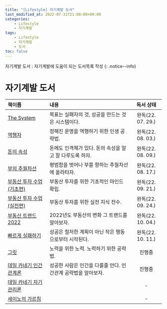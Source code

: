 ```yaml
---
title: "[Lifestyle] 자기계발 도서"
last_modified_at: 2022-07-31T21:00:00+09:00
categories:
    - Lifestyle
    - 자기계발
tags:
    - Lifestyle
    - 자기계발
    - 도서
toc: false
---
```


자기계발 도서 : 자기계발에 도움이 되는 도서목록 작성
{: .notice--info}

# 자기계발 도서

| 책이름                                                            | 내용                                  |      독서 상태      |
|:---------------------------------------------------------------|:------------------------------------|:---------------:|
| [The System](http://www.yes24.com/Product/Goods/91159620)      | 목표는 실패자의 것, 성공을 만드는 것은 시스템이다.       | 완독(22. 07. 29.) |
| [역행자](http://www.yes24.com/Product/Goods/109705390)            | 정해진 운명을 역행하기 위한 인생 공략법.             | 완독(22. 08. 03.) | 
| [돈의 속성](http://www.yes24.com/Product/Goods/90428162)           | 돈에도 인격체가 있다. 돈의 속성을 알고 잘 다루도록 하자.   | 완독(22. 08. 09.) |
| [부의 추월차선](http://www.yes24.com/Product/Goods/9440838)          | 평범함을 벗어나 부를 향하는 추월차선에 올라타자.         | 완독(22. 08. 17.) |
| [부동산 투자 수업(기초편)](http://www.yes24.com/Product/Goods/108408918) | 부동산 투자를 위한 기초적인 마인드 확립.             | 완독(22. 09. 21.) |
| [부동산 투자 수업(실전편)](http://www.yes24.com/Product/Goods/108408935) | 부동산 투자를 위한 실전 지식 전수.                | 완독(22. 09. 24.) |
| [부동산 트랜드 2022](http://www.yes24.com/Product/Goods/104430038)   | 2022년도 부동산의 변화 그 트랜드를 알아보자.         | 완독(22. 10. 04.) |
| [빠르게 실패하기](http://www.yes24.com/Product/Goods/112343840)       | 성공은 철저한 계획이 아닌 작은 행동으로부터 시작된다.      | 완독(22. 10. 11.) |
| [그릿](http://www.yes24.com/Product/Goods/32616060)              | 노력을 위한 노력. 노력하기 위한 공략법.             |       진행중       |             
| [데일 카네기 인간관계론](http://www.yes24.com/Product/Goods/79297023)    | 성공한 사람은 인간을 다룰줄 안다. 인간관계 공략법을 알아보자. |       진행중       |
| [데일 카네기 자기관리론](http://www.yes24.com/Product/Goods/96794060)   |                                     |        -        |
| [세이노의 가르침](http://item.gmarket.co.kr/Item?goodscode=2301637852) |                                     |        -        |             
